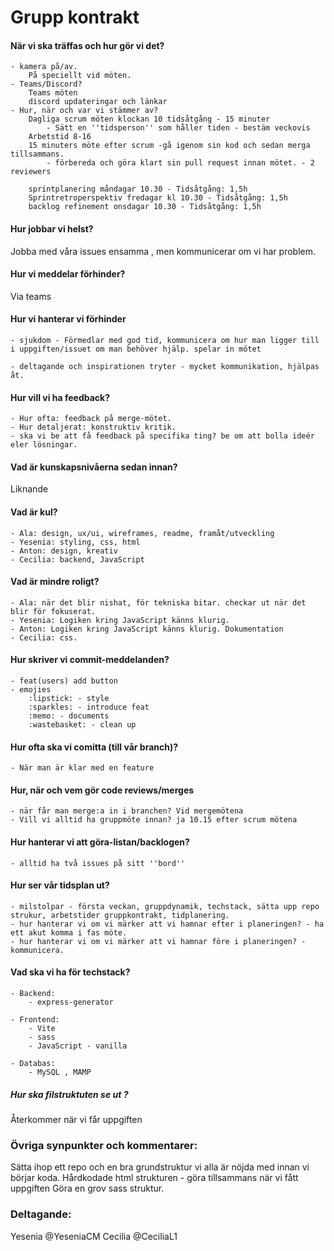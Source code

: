 
# Grupp kontrakt

#### När vi ska träffas och hur gör vi det? 

    - kamera på/av.
        På speciellt vid möten.
    - Teams/Discord?
        Teams möten
        discord updateringar och länkar
    - Hur, när och var vi stämmer av?
        Dagliga scrum möten klockan 10 tidsåtgång - 15 minuter
            - Sätt en ''tidsperson'' som håller tiden - bestäm veckovis
        Arbetstid 8-16
        15 minuters möte efter scrum -gå igenom sin kod och sedan merga tillsammans.
            - förbereda och göra klart sin pull request innan mötet. - 2 reviewers

        sprintplanering måndagar 10.30 - Tidsåtgång: 1,5h
        Sprintretroperspektiv fredagar kl 10.30 - Tidsåtgång: 1,5h
        backlog refinement onsdagar 10.30 - Tidsåtgång: 1,5h

#### Hur jobbar vi helst? 
  Jobba med våra issues ensamma , men kommunicerar om vi har problem.

#### Hur vi meddelar förhinder?
 Via teams 

#### Hur vi hanterar vi förhinder
    - sjukdom - Förmedlar med god tid, kommunicera om hur man ligger till i uppgiften/issuet om man behöver hjälp. spelar in mötet
    
    - deltagande och inspirationen tryter - mycket kommunikation, hjälpas åt.

#### Hur vill vi ha feedback? 
    - Hur ofta: feedback på merge-mötet.
    - Hur detaljerat: konstruktiv kritik.
    - ska vi be att få feedback på specifika ting? be om att bolla ideér eler lösningar.

#### Vad är kunskapsnivåerna sedan innan?
Liknande

#### Vad är kul? 

    - Ala: design, ux/ui, wireframes, readme, framåt/utveckling
    - Yesenia: styling, css, html
    - Anton: design, kreativ
    - Cecilia: backend, JavaScript

#### Vad är mindre roligt?

    - Ala: när det blir nishat, för tekniska bitar. checkar ut när det blir för fokuserat.
    - Yesenia: Logiken kring JavaScript känns klurig.
    - Anton: Logiken kring JavaScript känns klurig. Dokumentation
    - Cecilia: css. 

#### Hur skriver vi commit-meddelanden?
    - feat(users) add button
    - emojies 
        :lipstick: - style 
        :sparkles: - introduce feat
        :memo: - documents
        :wastebasket: - clean up
        

#### Hur ofta ska vi comitta (till vår branch)?
    - När man är klar med en feature

#### Hur, när och vem gör code reviews/merges
    - när får man merge:a in i branchen? Vid mergemötena
    - Vill vi alltid ha gruppmöte innan? ja 10.15 efter scrum mötena

#### Hur hanterar vi att göra-listan/backlogen?
    - alltid ha två issues på sitt ''bord''

#### Hur ser vår tidsplan ut?
    - milstolpar - första veckan, gruppdynamik, techstack, sätta upp repo strukur, arbetstider gruppkontrakt, tidplanering.
    - hur hanterar vi om vi märker att vi hamnar efter i planeringen? - ha ett akut komma i fas möte.
    - hur hanterar vi om vi märker att vi hamnar före i planeringen? - kommunicera.

#### Vad ska vi ha för techstack?

    - Backend: 
        - express-generator
        
    - Frontend:
        - Vite
        - sass 
        - JavaScript - vanilla

    - Databas:
        - MySQL , MAMP

##### Hur ska filstruktuten se ut ? 
Återkommer när vi får uppgiften

### Övriga synpunkter och kommentarer:

Sätta ihop ett repo och en bra grundstruktur vi alla är nöjda med innan vi börjar koda.
Hårdkodade html strukturen - göra tillsammans när vi fått uppgiften
Göra en grov sass struktur.

### Deltagande:
Yesenia @YeseniaCM
Cecilia @CeciliaL1